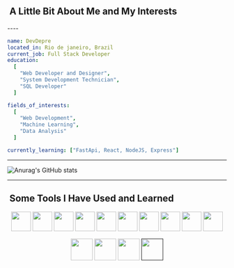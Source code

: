 <h2>  &nbsp;A Little Bit About Me and My Interests</h2>
----

```yaml
name: DevDepre
located_in: Rio de janeiro, Brazil
current_job: Full Stack Developer
education:
  [
    "Web Developer and Designer",
    "System Development Technician",
    "SQL Developer"
  ]

fields_of_interests:
  [
    "Web Development",
    "Machine Learning",
    "Data Analysis"
  ]

currently_learning: ["FastApi, React, NodeJS, Express"]
```

----


![Anurag's GitHub stats](https://github-readme-stats.vercel.app/api?username=DevDepre&show_icons=true&theme=dark)
 
----
<h2> &nbsp;Some Tools I Have Used and Learned</h2>
<p align="center">
    <img src="https://cdn.jsdelivr.net/gh/devicons/devicon@latest/icons/javascript/javascript-original.svg" class="javascript" width="45" height="45"/>
    <img src="https://cdn.jsdelivr.net/gh/devicons/devicon@latest/icons/typescript/typescript-original.svg" class="typescript" width="45" height="45"/>
    <img src="https://cdn.jsdelivr.net/gh/devicons/devicon@latest/icons/python/python-plain.svg" class="python" width="45" height="45"/>
    <img src="https://cdn.jsdelivr.net/gh/devicons/devicon@latest/icons/fastapi/fastapi-original.svg" class="fastapi" width="45" height="45"/>
    <img src="https://cdn.jsdelivr.net/gh/devicons/devicon@latest/icons/linux/linux-original.svg" class="linux" width="45" height="45"/>
    <img src="https://cdn.jsdelivr.net/gh/devicons/devicon@latest/icons/archlinux/archlinux-original.svg" class="archlinux" width="45" height="45" />
    <img src="https://cdn.jsdelivr.net/gh/devicons/devicon@latest/icons/neovim/neovim-original.svg" class="nvim" width="45" height="45"/>
    <img src="https://cdn.jsdelivr.net/gh/devicons/devicon@latest/icons/vscode/vscode-original.svg" class="vscode" width="45" height="45"/>
    <img src="https://cdn.jsdelivr.net/gh/devicons/devicon@latest/icons/git/git-original.svg" class="git" width="45" height="45"/>
    <img src="https://cdn.jsdelivr.net/gh/devicons/devicon@latest/icons/mysql/mysql-original-wordmark.svg" class="mysql" width="45" height="45"/>
</p>

<p align="center">
    <a href="https://www.instagram.com/d3v_depre/?next=%2F" style="text-decoration: none;">
        <img  height="50" src="https://cdn2.iconfinder.com/data/icons/social-icons-33/128/Instagram-256.png">
    </a>
    <a href="https://www.tiktok.com/@programador_depressivo" style="text-decoration: none;" >
        <img  height="50" src="https://cdn4.iconfinder.com/data/icons/social-media-flat-7/64/Social-media_Tiktok-256.png">
    </a>
    <a href="https://www.youtube.com/@Dev_Depre" style="text-decoration: none;" >
        <img  height="50" src="https://cdn4.iconfinder.com/data/icons/logos-and-brands/512/395_Youtube_logo-256.png">
    </a>
    <a href="" >
        <img  height="50" src="https://cdn1.iconfinder.com/data/icons/logotypes/32/square-linkedin-256.png" style="text-decoration: none;">
    </a>
</p>

